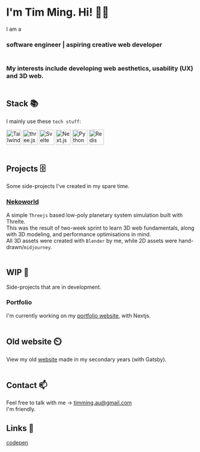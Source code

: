 # I'm **Tim Ming**. Hi! 🙋‍♂️<br>
I am a <h3>software engineer | aspiring creative web developer<h3><br>
My interests include developing web aesthetics, usability (UX) and 3D web.
<br>
<br>

## Stack 📚
I mainly use these <code>tech stuff</code>:

<a href="https://tailwindcss.com/" title="Tailwind CSS"><img src="https://github.com/get-icon/geticon/raw/master/icons/tailwindcss-icon.svg" alt="Tailwind CSS" width="40px" height="40px"></a>
<a href="https://threejs.org/" title="three.js"><img src="https://github.com/get-icon/geticon/raw/master/icons/threejs.svg" alt="three.js" width="40px" height="40px"></a>
<a href="https://svelte.dev/" title="Svelte"><img src="https://github.com/get-icon/geticon/raw/master/icons/svelte-icon.svg" alt="Svelte" width="40px" height="40px"></a>
<a href="https://nextjs.org/" title="Next.js"><img src="https://github.com/get-icon/geticon/raw/master/icons/nextjs-icon.svg" alt="Next.js" width="40px" height="40px"></a>
<a href="https://www.python.org/" title="Python"><img src="https://github.com/get-icon/geticon/raw/master/icons/python.svg" alt="Python" width="40px" height="40px"></a>
<a href="https://redis.io/" title="Redis"><img src="https://github.com/get-icon/geticon/raw/master/icons/redis.svg" alt="Redis" width="40px" height="40px"></a>
<br>
<br>

## Projects 🗄️
Some side-projects I've created in my spare time.
### [Nekoworld](https://github.com/timming-au/kuroneko)
A simple `Threejs` based low-poly planetary system simulation built with Threlte.<br>
This was the result of two-week sprint to learn 3D web fundamentals, along with 3D modeling, and performance optimisations in mind.<br>
All 3D assets were created with `Blender` by me, while 2D assets were hand-drawn/`midjourney`.
<br>
<br>

## WIP 🚧
Side-projects that are in development.
### Portfolio
I'm currently working on my [portfolio website](https://kotimi.dev), with Nextjs.
<br>
<br>

## Old website ⏲️
View my old [website](https://timming-old-project.pages.dev) made in my secondary years (with Gatsby). 
<br>
<br>

## Contact 📫
Feel free to talk with me -> timming.au@gmail.com<br>
I'm friendly.

## Links 🔗
[codepen](https://codepen.io/timming-au)
